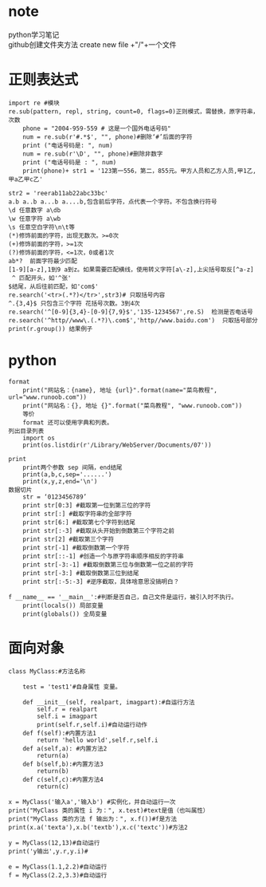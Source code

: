 # note
python学习笔记</br>
github创建文件夹方法 create new file +"/"+一个文件

# 正则表达式
	import re #模块
	re.sub(pattern, repl, string, count=0, flags=0)正则模式，需替换，原字符串，次数
		phone = "2004-959-559 # 这是一个国外电话号码"
		num = re.sub(r'#.*$', "", phone)#删除‘#’后面的字符
		print ("电话号码是: ", num)
		num = re.sub(r'\D', "", phone)#删除非数字
		print ("电话号码是 : ", num)
		print(phone)+ str1 = '123第一556，第二，855元。甲方人员和乙方人员,甲1乙,甲a乙甲c乙'

	str2 = 'reerab11ab22abc33bc'
	a.b a..b a...b a....b,包含前后字符，点代表一个字符。不包含换行符号
	\d 任意数字 a\db
	\w 任意字符 a\wb
	\s 任意空白字符\n\t等
	(*)修饰前面的字符，出现无数次。>=0次
	(+)修饰前面的字符，>=1次
	(?)修饰前面的字符，<=1次，0或者1次
	ab*?  前面字符最少匹配
	[1-9][a-z],1到9 a到z。如果需要匹配横线，使用转义字符[a\-z],上尖括号取反[^a-z]
	 ^ 匹配开头，如'^张'
	$结尾，从后往前匹配，如'com$'
	re.search('<tr>(.*?)</tr>',str3)# 只取括号内容
	^.{3,4}$ 只包含三个字符 花括号次数。3到4次
	re.search('^[0-9]{3,4}-[0-9]{7,9}$','135-1234567',re.S)  检测是否电话号
	re.search('^http//www\.(.*?)\.com$','http//www.baidu.com')  只取括号部分
	print(r.group()) 结果例子

# python

	format  
	 	print("网站名：{name}, 地址 {url}".format(name="菜鸟教程", url="www.runoob.com"))
	 	print("网站名：{}, 地址 {}".format("菜鸟教程", "www.runoob.com"))
	 	等价   
		format 还可以使用字典和列表。
	列出目录列表  
	 	import os
	 	print(os.listdir(r'/Library/WebServer/Documents/07'))
	
	print  
		print两个参数 sep 间隔，end结尾 
		print(a,b,c,sep='......')
		print(x,y,z,end='\n')
	数据切片
	 	str = ‘0123456789’
	 	print str[0:3] #截取第一位到第三位的字符
	 	print str[:] #截取字符串的全部字符
	 	print str[6:] #截取第七个字符到结尾
	 	print str[:-3] #截取从头开始到倒数第三个字符之前
	 	print str[2] #截取第三个字符
	 	print str[-1] #截取倒数第一个字符
	 	print str[::-1] #创造一个与原字符串顺序相反的字符串
	 	print str[-3:-1] #截取倒数第三位与倒数第一位之前的字符
	 	print str[-3:] #截取倒数第三位到结尾
	 	print str[:-5:-3] #逆序截取，具体啥意思没搞明白？
	
	f __name__ == '__main__':#判断是否自己，自己文件是运行，被引入时不执行。
		print(locals()) 局部变量
		print(globals()) 全局变量
# 面向对象
	class MyClass:#方法名称
	
	    test = 'test1'#自身属性 变量。
	    
	    def __init__(self, realpart, imagpart):#自运行方法
	        self.r = realpart
	        self.i = imagpart
	        print(self.r,self.i)#自动运行动作
	    def f(self):#内置方法1
	        return 'hello world',self.r,self.i
	    def a(self,a): #内置方法2
	    	return(a)
	    def b(self,b):#内置方法3
	    	return(b)
	    def c(self,c):#内置方法4
	    	return(c)
		
	x = MyClass('输入a','输入b') #实例化，并自动运行一次
	print("MyClass 类的属性 i 为：", x.test)#text是值（也叫属性）
	print("MyClass 类的方法 f 输出为：", x.f())#f是方法
	print(x.a('texta'),x.b('textb'),x.c('textc'))#方法2
	
	y = MyClass(12,13)#自动运行
	print('y输出',y.r,y.i)#
	
	e = MyClass(1.1,2.2)#自动运行
	f = MyClass(2.2,3.3)#自动运行

